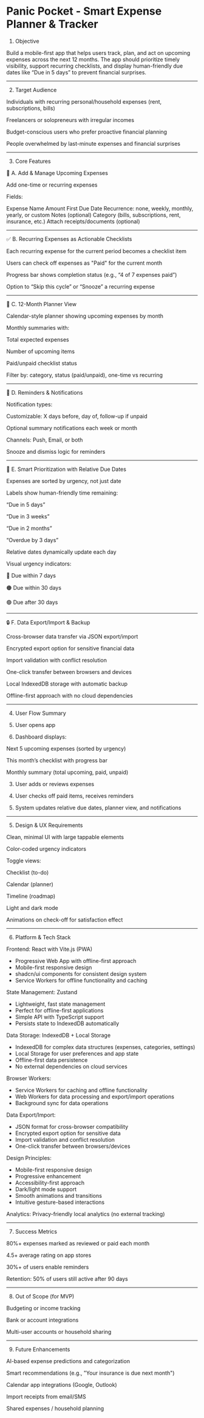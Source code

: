 # Panic Pocket -  Smart Expense Planner & Tracker

1. Objective

Build a mobile-first app that helps users track, plan, and act on upcoming expenses across the next 12 months. The app should prioritize timely visibility, support recurring checklists, and display human-friendly due dates like “Due in 5 days” to prevent financial surprises.


---

2. Target Audience

Individuals with recurring personal/household expenses (rent, subscriptions, bills)

Freelancers or solopreneurs with irregular incomes

Budget-conscious users who prefer proactive financial planning

People overwhelmed by last-minute expenses and financial surprises



---

3. Core Features

🔁 A. Add & Manage Upcoming Expenses

Add one-time or recurring expenses

Fields:

Expense Name
Amount
First Due Date
Recurrence: none, weekly, monthly, yearly, or custom
Notes (optional)
Category (bills, subscriptions, rent, insurance, etc.)
Attach receipts/documents (optional)



---

✅ B. Recurring Expenses as Actionable Checklists

Each recurring expense for the current period becomes a checklist item

Users can check off expenses as "Paid" for the current month

Progress bar shows completion status (e.g., “4 of 7 expenses paid”)

Option to “Skip this cycle” or “Snooze” a recurring expense



---

📆 C. 12-Month Planner View

Calendar-style planner showing upcoming expenses by month

Monthly summaries with:

Total expected expenses

Number of upcoming items

Paid/unpaid checklist status


Filter by: category, status (paid/unpaid), one-time vs recurring



---

🔔 D. Reminders & Notifications

Notification types:

Customizable: X days before, day of, follow-up if unpaid

Optional summary notifications each week or month


Channels: Push, Email, or both

Snooze and dismiss logic for reminders



---

🧠 E. Smart Prioritization with Relative Due Dates

Expenses are sorted by urgency, not just date

Labels show human-friendly time remaining:

“Due in 5 days”

“Due in 3 weeks”

“Due in 2 months”

“Overdue by 3 days”


Relative dates dynamically update each day

Visual urgency indicators:

🔴 Due within 7 days

🟠 Due within 30 days

🟢 Due after 30 days




---

🔒 F. Data Export/Import & Backup

Cross-browser data transfer via JSON export/import

Encrypted export option for sensitive financial data

Import validation with conflict resolution

One-click transfer between browsers and devices

Local IndexedDB storage with automatic backup

Offline-first approach with no cloud dependencies



---

4. User Flow Summary

1. User opens app


2. Dashboard displays:

Next 5 upcoming expenses (sorted by urgency)

This month’s checklist with progress bar

Monthly summary (total upcoming, paid, unpaid)



3. User adds or reviews expenses


4. User checks off paid items, receives reminders


5. System updates relative due dates, planner view, and notifications




---

5. Design & UX Requirements

Clean, minimal UI with large tappable elements

Color-coded urgency indicators

Toggle views:

Checklist (to-do)

Calendar (planner)

Timeline (roadmap)


Light and dark mode

Animations on check-off for satisfaction effect



---

6. Platform & Tech Stack

Frontend: React with Vite.js (PWA)
- Progressive Web App with offline-first approach
- Mobile-first responsive design
- shadcn/ui components for consistent design system
- Service Workers for offline functionality and caching

State Management: Zustand
- Lightweight, fast state management
- Perfect for offline-first applications
- Simple API with TypeScript support
- Persists state to IndexedDB automatically

Data Storage: IndexedDB + Local Storage
- IndexedDB for complex data structures (expenses, categories, settings)
- Local Storage for user preferences and app state
- Offline-first data persistence
- No external dependencies on cloud services

Browser Workers:
- Service Workers for caching and offline functionality
- Web Workers for data processing and export/import operations
- Background sync for data operations

Data Export/Import:
- JSON format for cross-browser compatibility
- Encrypted export option for sensitive data
- Import validation and conflict resolution
- One-click transfer between browsers/devices

Design Principles:
- Mobile-first responsive design
- Progressive enhancement
- Accessibility-first approach
- Dark/light mode support
- Smooth animations and transitions
- Intuitive gesture-based interactions

Analytics: Privacy-friendly local analytics (no external tracking)



---

7. Success Metrics

80%+ expenses marked as reviewed or paid each month

4.5+ average rating on app stores

30%+ of users enable reminders

Retention: 50% of users still active after 90 days



---

8. Out of Scope (for MVP)

Budgeting or income tracking

Bank or account integrations

Multi-user accounts or household sharing



---

9. Future Enhancements

AI-based expense predictions and categorization

Smart recommendations (e.g., "Your insurance is due next month")

Calendar app integrations (Google, Outlook)

Import receipts from email/SMS

Shared expenses / household planning
